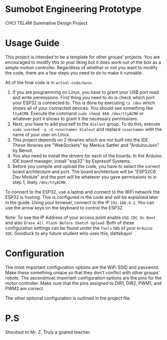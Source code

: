 # Sumobot Engineering Prototype
CHCI TEL4M Summative Design Project

# Usage Guide
This project is intended to be a template for other groups' projects. You are encouraged to modify this to your liking but it does work out of the box as a simple motion controller. Regardless of whether or not you want to modify the code, there are a few steps you need to do to make it runnable.

All of the final code is in `actual-code/main`.

1. If you are programming on Linux, you have to grant your USB port read and write permissions. First thing you need to do is check which port your ESP32 is connected to. This is done by executing `ls /dev` which shows all of your connected devices. You should see something like `ttyACM0`. Execute the command `sudo chmod 666 /dev/ttyACM0` or whatever port it shows to grant it the necessary permissions.
2. Next, you have to add yourself to the `dialout` group. To do this, execute `sudo usermod -a -G <username> dialout` and replace `<username>` with the name of your user on Linux.
3. This project depends on 2 libraries which are not built into the IDE. These libraries are "WebSockets" by Markus Sattler and "ArduinoJson" by Benoit.
4. You also need to install the drivers for each of the boards. In the Arduino IDE board manager, install "esp32" by Espressif Systems.
5. Before you compile and upload the code, you have to select the correct board architecture and port. The board architecture will be "ESP32C6 Dev Module" and the port will be whatever you gave permissions to in step 1, likely `/dev/ttyACM0`.

To connect to the ESP32, use a laptop and connect to the WiFi network the ESP32 is hosting. This is configured in the code and will be explained later in the guide. Using your browser, connect to the IP `192.168.4.1`. You can use the arrow keys on the keyboard to control the ESP32.

Note: To see the IP Address of your access point enable `USD CDC On Boot` and also `Erase All Flash Before Sketch Upload`. Both of these configuration settings can be found under the `Tools` tab of your `Arduino IDE`. Goodluck to any future student who uses this, dattebayo!

# Configuration
The most important configuration options are the WiFi SSID and password. Make these something unique so that they don't conflict with other groups' robots. The secondmost important configuration options are the pins for the motor controller. Make sure that the pins assigned to DIR1, DIR2, PWM1, and PWM2 are correct.

The other optional configuration is outlined in the project file.

# P.S
Shoutout to Mr. Z. Truly a goated teacher.
